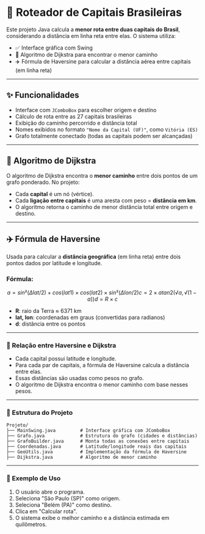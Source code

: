 # 🧭 Roteador de Capitais Brasileiras

Este projeto Java calcula a **menor rota entre duas capitais do Brasil**, considerando a distância em linha reta entre elas. O sistema utiliza:

- ✅ Interface gráfica com Swing
- 🧭 Algoritmo de Dijkstra para encontrar o menor caminho
- ✈️ Fórmula de Haversine para calcular a distância aérea entre capitais (em linha reta)

---

## ✨ Funcionalidades

- Interface com `JComboBox` para escolher origem e destino
- Cálculo de rota entre as 27 capitais brasileiras
- Exibição do caminho percorrido e distância total
- Nomes exibidos no formato `"Nome da Capital (UF)"`, como `Vitória (ES)`
- Grafo totalmente conectado (todas as capitais podem ser alcançadas)

---

## 🧭 Algoritmo de Dijkstra

O algoritmo de Dijkstra encontra o **menor caminho** entre dois pontos de um grafo ponderado. No projeto:

- Cada **capital** é um nó (vértice).
- Cada **ligação entre capitais** é uma aresta com peso = **distância em km**.
- O algoritmo retorna o caminho de menor distância total entre origem e destino.

---

## ✈️ Fórmula de Haversine

Usada para calcular a **distância geográfica** (em linha reta) entre dois pontos dados por latitude e longitude.

### Fórmula:

```math
a = sin²(Δlat / 2) + cos(lat1) × cos(lat2) × sin²(Δlon / 2)
c = 2 × atan2(√a, √(1−a))
d = R × c
```

- **R**: raio da Terra ≈ 6371 km
- **lat, lon**: coordenadas em graus (convertidas para radianos)
- **d**: distância entre os pontos

---

### 🔗 Relação entre Haversine e Dijkstra

- Cada capital possui latitude e longitude.
- Para cada par de capitais, a fórmula de Haversine calcula a distância entre elas.
- Essas distâncias são usadas como pesos no grafo.
- O algoritmo de Dijkstra encontra o menor caminho com base nesses pesos.

---

### 📂 Estrutura do Projeto

```
Projeto/
├── MainSwing.java         # Interface gráfica com JComboBox
├── Grafo.java             # Estrutura do grafo (cidades e distâncias)
├── GrafoBuilder.java      # Monta todas as conexões entre capitais
├── Coordenadas.java       # Latitude/longitude reais das capitais
├── GeoUtils.java          # Implementação da fórmula de Haversine
├── Dijkstra.java          # Algoritmo de menor caminho
```

---

### 📌 Exemplo de Uso

1. O usuário abre o programa.
2. Seleciona "São Paulo (SP)" como origem.
3. Seleciona "Belém (PA)" como destino.
4. Clica em "Calcular rota".
5. O sistema exibe o melhor caminho e a distância estimada em quilômetros.